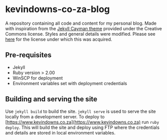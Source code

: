 # kevindowns-co-za-blog
A repository containing all code and content for my personal blog. Made with inspiration from the [Jekyll Cayman theme](https://github.com/pietromenna/jekyll-cayman-theme) provided under the Creative Commons license. Styles and general details were modified. Please see [here](https://creativecommons.org/licenses/by/4.0/) for the license under which this was acquired.

## Pre-requisites
* Jekyll
* Ruby version > 2.00
* WinSCP for deployment
* Environment variables set with deployment credentials

## Building and serving the site

Use `jekyll build` to build the site. `jekyll serve` is used to serve the site locally from a development server. To deploy to [https://www.kevindowns.co.za](https://www.kevindowns.co.za) run `ruby deploy`. This will build the site and deploy using FTP where the credentials and details are stored in local environment variables.
